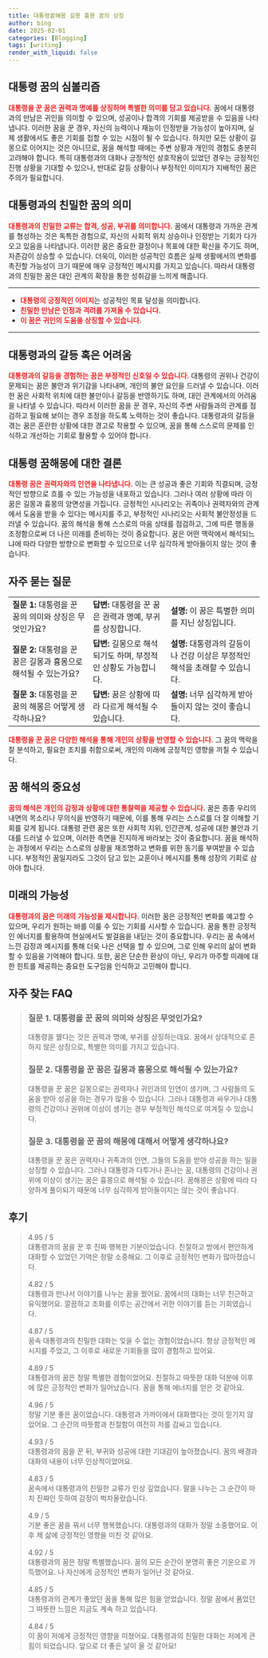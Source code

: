 ```yaml
---
title: 대통령꿈해몽 길몽 흉몽 꿈의 상징
author: bing
date: 2025-02-01
categories: [Blogging]
tags: [writing]
render_with_liquid: false
---
```



<h2 id='대통령 꿈의 심볼리즘'>대통령 꿈의 심볼리즘</h2>

<p><b><span style="color: #ee2323;">대통령을 꾼 꿈은 권력과 명예를 상징하며 특별한 의미를 담고 있습니다.</span></b> 꿈에서 대통령과의 만남은 귀인을 의미할 수 있으며, 성공이나 합격의 기회를 제공받을 수 있음을 나타냅니다. 이러한 꿈을 꾼 경우, 자신의 능력이나 재능이 인정받을 가능성이 높아지며, 실제 생활에서도 좋은 기회를 접할 수 있는 시점이 될 수 있습니다. 하지만 모든 상황이 길몽으로 이어지는 것은 아니므로, 꿈을 해석할 때에는 주변 상황과 개인의 경험도 충분히 고려해야 합니다. 특히 대통령과의 대화나 긍정적인 상호작용이 있었던 경우는 긍정적인 진행 상황을 기대할 수 있으나, 반대로 갈등 상황이나 부정적인 이미지가 지배적인 꿈은 주의가 필요합니다.</p>

<h2 id='대통령과의 친밀한 꿈의 의미'>대통령과의 친밀한 꿈의 의미</h2>

<p><b><span style="color: #ee2323;">대통령과의 친밀한 교류는 합격, 성공, 부귀를 의미합니다.</span></b> 꿈에서 대통령과 가까운 관계를 형성하는 것은 독특한 경험으로, 자신의 사회적 위치 상승이나 인정받는 기회가 다가오고 있음을 나타냅니다. 이러한 꿈은 중요한 결정이나 목표에 대한 확신을 주기도 하며, 자존감이 상승할 수 있습니다. 더욱이, 이러한 성공적인 흐름은 실제 생활에서의 변화를 촉진할 가능성이 크기 때문에 매우 긍정적인 메시지를 가지고 있습니다. 따라서 대통령과의 친밀한 꿈은 대인 관계의 확장을 통한 성취감을 느끼게 해줍니다.</p>

<hr />

<ul>
    <li><b><span style="color: #ee2323;">대통령의 긍정적인 이미지</span></b>는 성공적인 목표 달성을 의미합니다.</li>
    <li><b><span style="color: #ee2323;">친밀한 만남은 인정과 격려를 가져올 수 있습니다.</span></b></li>
    <li><b><span style="color: #ee2323;">이 꿈은 귀인의 도움을 상징할 수 있습니다.</span></b></li>
</ul>

<hr />

<h2 id='대통령과의 갈등 혹은 어려움'>대통령과의 갈등 혹은 어려움</h2>

<p><b><span style="color: #ee2323;">대통령과의 갈등을 경험하는 꿈은 부정적인 신호일 수 있습니다.</span></b> 대통령의 권위나 건강이 문제되는 꿈은 불안과 위기감을 나타내며, 개인의 불안 요인을 드러낼 수 있습니다. 이러한 꿈은 사회적 위치에 대한 불만이나 갈등을 반영하기도 하며, 대인 관계에서의 어려움을 나타낼 수 있습니다. 따라서 이러한 꿈을 꾼 경우, 자신의 주변 사람들과의 관계를 점검하고 필요해 보이는 경우 조정을 하도록 노력하는 것이 좋습니다. 대통령과의 갈등을 겪는 꿈은 혼란한 상황에 대한 경고로 작용할 수 있으며, 꿈을 통해 스스로의 문제를 인식하고 개선하는 기회로 활용할 수 있어야 합니다.</p>

<h2 id='대통령 꿈해몽에 대한 결론'>대통령 꿈해몽에 대한 결론</h2>

<p><b><span style="color: #ee2323;">대통령 꿈은 권력자와의 인연을 나타냅니다.</span></b> 이는 큰 성공과 좋은 기회와 직결되며, 긍정적인 방향으로 흐를 수 있는 가능성을 내포하고 있습니다. 그러나 여러 상황에 따라 이 꿈은 길몽과 흉몽의 양면성을 가집니다. 긍정적인 시나리오는 귀족이나 권력자와의 관계에서 도움을 받을 수 있다는 메시지를 주고, 부정적인 시나리오는 사회적 불안정성을 드러낼 수 있습니다. 꿈의 해석을 통해 스스로의 마음 상태를 점검하고, 그에 따른 행동을 조정함으로써 더 나은 미래를 준비하는 것이 중요합니다. 꿈은 어떤 맥락에서 해석되느냐에 따라 다양한 방향으로 변화할 수 있으므로 너무 심각하게 받아들이지 않는 것이 좋습니다.</p>

<h2 id='자주 묻는 질문'>자주 묻는 질문</h2>

<table>
    <tr>
        <td><b>질문 1:</b> 대통령을 꾼 꿈의 의미와 상징은 무엇인가요?</td>
        <td><b>답변:</b> 대통령을 꾼 꿈은 권력과 명예, 부귀를 상징합니다.</td>
        <td><b>설명:</b> 이 꿈은 특별한 의미를 지닌 상징입니다.</td>
    </tr>
    <tr>
        <td><b>질문 2:</b> 대통령을 꾼 꿈은 길몽과 흉몽으로 해석될 수 있는가요?</td>
        <td><b>답변:</b> 길몽으로 해석되기도 하며, 부정적인 상황도 가능합니다.</td>
        <td><b>설명:</b> 대통령과의 갈등이나 건강 이상은 부정적인 해석을 초래할 수 있습니다.</td>
    </tr>
    <tr>
        <td><b>질문 3:</b> 대통령을 꾼 꿈의 해몽은 어떻게 생각하나요?</td>
        <td><b>답변:</b> 꿈은 상황에 따라 다르게 해석될 수 있습니다.</td>
        <td><b>설명:</b> 너무 심각하게 받아들이지 않는 것이 좋습니다.</td>
    </tr>
</table>

<p><b><span style="color: #ee2323;">대통령을 꾼 꿈은 다양한 해석을 통해 개인의 상황을 반영할 수 있습니다.</span></b> 그 꿈의 맥락을 잘 분석하고, 필요한 조치를 취함으로써, 개인의 미래에 긍정적인 영향을 끼칠 수 있습니다.</p>

<h2 id='꿈 해석의 중요성'>꿈 해석의 중요성</h2>

<p><b><span style="color: #ee2323;">꿈의 해석은 개인의 감정과 상황에 대한 통찰력을 제공할 수 있습니다.</span></b> 꿈은 종종 우리의 내면의 목소리나 무의식을 반영하기 때문에, 이를 통해 우리는 스스로를 더 잘 이해할 기회를 갖게 됩니다. 대통령 관련 꿈은 또한 사회적 지위, 인간관계, 성공에 대한 불안과 기대를 드러낼 수 있으며, 이러한 측면을 진지하게 바라보는 것이 중요합니다. 꿈을 해석하는 과정에서 우리는 스스로의 상황을 재조명하고 변화를 위한 동기를 부여받을 수 있습니다. 부정적인 꿈일지라도 그것이 담고 있는 교훈이나 메시지를 통해 성장의 기회로 삼아야 합니다.</p>

<h2 id='미래의 가능성'>미래의 가능성</h2>

<p><b><span style="color: #ee2323;">대통령과의 꿈은 미래의 가능성을 제시합니다.</span></b> 이러한 꿈은 긍정적인 변화를 예고할 수 있으며, 우리가 원하는 바를 이룰 수 있는 기회를 시사할 수 있습니다. 꿈을 통한 긍정적인 에너지를 활용하여 현실에서도 발걸음을 내딛는 것이 중요합니다. 우리는 꿈 속에서 느낀 감정과 메시지를 통해 더욱 나은 선택을 할 수 있으며, 그로 인해 우리의 삶이 변화할 수 있음을 기억해야 합니다. 또한, 꿈은 단순한 환상이 아닌, 우리가 마주할 미래에 대한 힌트를 제공하는 중요한 도구임을 인식하고 고민해야 합니다.</p>


<h2 id='자주_찾는_FAQ'>자주 찾는 FAQ</h2>
<div itemscope="" itemtype="https://schema.org/FAQPage"> 
<blockquote> 
<div itemscope="" itemprop="mainEntity" itemtype="https://schema.org/Question"> 
<h3 itemprop="name">질문 1. 대통령을 꾼 꿈의 의미와 상징은 무엇인가요? </h3> 
<div itemscope="" itemprop="acceptedAnswer" itemtype="https://schema.org/Answer"> 
<span itemprop="text"> 
<p>대통령을 꿼다는 것은 권력과 명예, 부귀를 상징하는데요. 꿈에서 상대적으로 흔하지 않은 상징으로, 특별한 의미를 가지고 있습니다.</p> 
</span> 
</div> 
</div> 
<div itemscope="" itemprop="mainEntity" itemtype="https://schema.org/Question"> 
<h3 itemprop="name">질문 2. 대통령을 꾼 꿈은 길몽과 흉몽으로 해석될 수 있는가요? </h3> 
<div itemscope="" itemprop="acceptedAnswer" itemtype="https://schema.org/Answer"> 
<span itemprop="text"> 
<p>대통령을 꾼 꿈은 길몽으로는 권력자나 귀인과의 인연이 생기며, 그 사람들의 도움을 받아 성공을 하는 경우가 많을 수 있습니다. 그러나 대통령과 싸우거나 대통령의 건강이나 권위에 이상이 생기는 경우 부정적인 해석으로 여겨질 수 있습니다.</p> 
</span> 
</div> 
</div> 
<div itemscope="" itemprop="mainEntity" itemtype="https://schema.org/Question"> 
<h3 itemprop="name">질문 3. 대통령을 꾼 꿈의 해몽에 대해서 어떻게 생각하나요?</h3> 
<div itemscope="" itemprop="acceptedAnswer" itemtype="https://schema.org/Answer"> 
<span itemprop="text"> 
<p>대통령을 꾼 꿈은 권력자나 귀족과의 인연, 그들의 도움을 받아 성공을 하는 일을 상징할 수 있습니다. 그러나 대통령과 다투거나 혼나는 꿈, 대통령의 건강이나 권위에 이상이 생기는 꿈은 흉몽으로 해석될 수 있습니다. 꿈해몽은 상황에 따라 다양하게 풀이되기 때문에 너무 심각하게 받아들이지는 않는 것이 좋습니다.</p> 
</span> 
</div> 
</div> 
</blockquote> 
</div>
<h2 id='후기'>후기</h2>
<div itemscope itemtype="https://schema.org/Product">
  <blockquote>
  <div itemprop="review" itemscope itemtype="https://schema.org/Review">
      <div itemprop="reviewRating" itemscope itemtype="https://schema.org/Rating"> <span itemprop="ratingValue">4.95</span> / <span itemprop="bestRating">5</span> </div>
      <span itemprop="reviewBody">대통령과의 꿈을 꾼 후 진짜 행복한 기분이었습니다. 친절하고 방에서 편안하게 대화할 수 있었던 기억은 정말 소중해요. 그 이후로 긍정적인 변화가 많아졌습니다.</span>
  </div>
  <br>
  <div itemprop="review" itemscope itemtype="https://schema.org/Review">
      <div itemprop="reviewRating" itemscope itemtype="https://schema.org/Rating"> <span itemprop="ratingValue">4.82</span> / <span itemprop="bestRating">5</span> </div>
      <span itemprop="reviewBody">대통령과 만나서 이야기를 나누는 꿈을 꿨어요. 꿈에서의 대화는 너무 친근하고 유익했어요. 깔끔하고 조화를 이루는 공간에서 귀한 이야기를 듣는 기회였습니다.</span>
  </div>
  <br>
  <div itemprop="review" itemscope itemtype="https://schema.org/Review">
      <div itemprop="reviewRating" itemscope itemtype="https://schema.org/Rating"> <span itemprop="ratingValue">4.87</span> / <span itemprop="bestRating">5</span> </div>
      <span itemprop="reviewBody">꿈속 대통령과의 친밀한 대화는 잊을 수 없는 경험이었습니다. 항상 긍정적인 메시지를 주었고, 그 이후로 새로운 기회들을 많이 경험하고 있어요.</span>
  </div>
  <br>
  <div itemprop="review" itemscope itemtype="https://schema.org/Review">
      <div itemprop="reviewRating" itemscope itemtype="https://schema.org/Rating"> <span itemprop="ratingValue">4.89</span> / <span itemprop="bestRating">5</span> </div>
      <span itemprop="reviewBody">대통령과의 꿈은 정말 특별한 경험이었어요. 친절하고 따뜻한 대화 덕분에 이후에 많은 긍정적인 변화가 일어났습니다. 꿈을 통해 에너지를 얻은 것 같아요.</span>
  </div>
  <br>
  <div itemprop="review" itemscope itemtype="https://schema.org/Review">
      <div itemprop="reviewRating" itemscope itemtype="https://schema.org/Rating"> <span itemprop="ratingValue">4.96</span> / <span itemprop="bestRating">5</span> </div>
      <span itemprop="reviewBody">정말 기분 좋은 꿈이었습니다. 대통령과 가까이에서 대화했다는 것이 믿기지 않았어요. 그 순간의 따뜻함과 친절함이 여전히 저를 감싸고 있습니다.</span>
  </div>
  <br>
  <div itemprop="review" itemscope itemtype="https://schema.org/Review">
      <div itemprop="reviewRating" itemscope itemtype="https://schema.org/Rating"> <span itemprop="ratingValue">4.93</span> / <span itemprop="bestRating">5</span> </div>
      <span itemprop="reviewBody">대통령과의 꿈을 꾼 뒤, 부귀와 성공에 대한 기대감이 높아졌습니다. 꿈의 배경과 대화의 내용이 너무 인상적이었어요.</span>
  </div>
  <br>
  <div itemprop="review" itemscope itemtype="https://schema.org/Review">
      <div itemprop="reviewRating" itemscope itemtype="https://schema.org/Rating"> <span itemprop="ratingValue">4.83</span> / <span itemprop="bestRating">5</span> </div>
      <span itemprop="reviewBody">꿈속에서 대통령과의 친밀한 교류가 인상 깊었습니다. 말을 나누는 그 순간이 마치 진짜인 듯하여 감정이 벅차올랐습니다.</span>
  </div>
  <br>
  <div itemprop="review" itemscope itemtype="https://schema.org/Review">
      <div itemprop="reviewRating" itemscope itemtype="https://schema.org/Rating"> <span itemprop="ratingValue">4.9</span> / <span itemprop="bestRating">5</span> </div>
      <span itemprop="reviewBody">기분 좋은 꿈을 꿔서 너무 행복했습니다. 대통령과의 대화가 정말 소중했어요. 이후 제 삶에 긍정적인 영향을 미친 것 같아요.</span>
  </div>
  <br>
  <div itemprop="review" itemscope itemtype="https://schema.org/Review">
      <div itemprop="reviewRating" itemscope itemtype="https://schema.org/Rating"> <span itemprop="ratingValue">4.92</span> / <span itemprop="bestRating">5</span> </div>
      <span itemprop="reviewBody">대통령과의 꿈은 정말 특별했습니다. 꿈의 모든 순간이 분명히 좋은 기운으로 가득했어요. 나 자신에게 긍정적인 변화가 일어난 것 같아요.</span>
  </div>
  <br>
  <div itemprop="review" itemscope itemtype="https://schema.org/Review">
      <div itemprop="reviewRating" itemscope itemtype="https://schema.org/Rating"> <span itemprop="ratingValue">4.85</span> / <span itemprop="bestRating">5</span> </div>
      <span itemprop="reviewBody">대통령과의 관계가 좋았던 꿈을 통해 많은 힘을 얻었습니다. 정말 꿈에서 품었던 그 따뜻한 느낌은 지금도 계속 하고 있습니다.</span>
  </div>
  <br>
  <div itemprop="review" itemscope itemtype="https://schema.org/Review">
      <div itemprop="reviewRating" itemscope itemtype="https://schema.org/Rating"> <span itemprop="ratingValue">4.84</span> / <span itemprop="bestRating">5</span> </div>
      <span itemprop="reviewBody">이 꿈이 저에게 긍정적인 영향을 미쳤어요. 대통령과의 친밀한 대화는 저에게 큰 힘이 되었습니다. 앞으로 더 좋은 날이 올 것 같아요!</span>
  </div>
  </blockquote>
</div>
